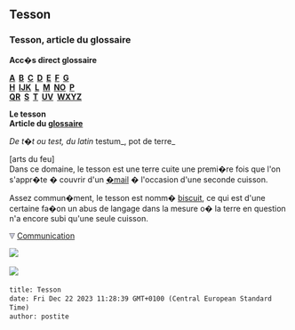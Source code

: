 ## Tesson
### Tesson, article du glossaire
 **Acc�s direct glossaire**

**[A](a.html)  [B](b.html)  [C](c.html)  [D](d.html)  [E](e.html)  [F](f.html)  [G](g.html)  
[H](h.html)  [IJK](ijk.html)  [L](l.html)  [M](m.html)  [NO](no.html)  [P](p.html)  
[QR](qr.html)  [S](s.html)  [T](t.html)  [UV](uv.html)  [WXYZ](wxyz.html)**

**Le tesson  
Article du [glossaire](glossaire.html)**

_De t�t ou test, du latin_ testum_, pot de terre_

\[arts du feu\]  
Dans ce domaine, le tesson est une terre cuite une premi�re fois que l'on s'appr�te � couvrir d'un [�mail](email.html) � l'occasion d'une seconde cuisson.

Assez commun�ment, le tesson est nomm� [biscuit](biscuit.html), ce qui est d'une certaine fa�on un abus de langage dans la mesure o� la terre en question n'a encore subi qu'une seule cuisson.



![](images/flechebas.gif) [Communication](http://www.artrealite.com/annonceurs.htm) 

[![](https://cbonvin.fr/sites/regie.artrealite.com/visuels/campagne1.png)](index-2.html#20131014)

![](https://cbonvin.fr/sites/regie.artrealite.com/visuels/campagne2.png)
```
title: Tesson
date: Fri Dec 22 2023 11:28:39 GMT+0100 (Central European Standard Time)
author: postite
```
